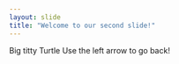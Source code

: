 ```yaml
---
layout: slide
title: "Welcome to our second slide!"
---
```

Big titty Turtle
Use the left arrow to go back!
